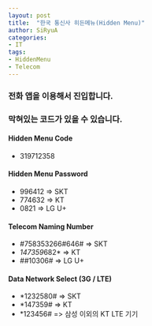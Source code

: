 ```yaml
---
layout: post
title:  "한국 통신사 히든메뉴(Hidden Menu)"
author: SiRyuA
categories:
- IT
tags:
- HiddenMenu
- Telecom
---
```



### 전화 앱을 이용해서 진입합니다.

### 막혀있는 코드가 있을 수 있습니다.


#### Hidden Menu Code
* 319712358

#### Hidden Menu Password
* 996412 => SKT
* 774632 => KT  
* 0821 => LG U+

#### Telecom Naming Number
* #758353266#646# => SKT
* *147359*682* => KT
* ##10306# => LG U+

#### Data Network Select (3G / LTE)
* *1232580# => SKT
* *147359# => KT
* *123456# => 삼성 이외의 KT LTE 기기
